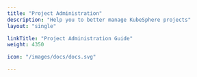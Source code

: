 ```yaml
---
title: "Project Administration"
description: "Help you to better manage KubeSphere projects"
layout: "single"

linkTitle: "Project Administration Guide"
weight: 4350

icon: "/images/docs/docs.svg"

---
```

